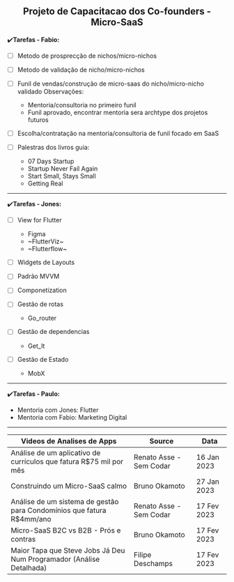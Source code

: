 <h2 align="center">Projeto de Capacitacao dos Co-founders - Micro-SaaS</h2>

:heavy_check_mark:**Tarefas - Fabio:**

- [ ] Metodo de prosprecção de nichos/micro-nichos

- [ ] Metodo de validação de nicho/micro-nichos

- [ ] Funil de vendas/construção de micro-saas do nicho/micro-nicho validado Observações:
  - Mentoria/consultoria no primeiro funil
  - Funil aprovado, encontrar mentoria sera archtype dos projetos futuros

- [ ] Escolha/contratação na mentoria/consultoria de funil focado em SaaS

- [ ] Palestras dos livros guia:
  - 07 Days Startup
  - Startup Never Fail Again
  - Start Small, Stays Small
  - Getting Real

----

:heavy_check_mark:**Tarefas - Jones:**

- [ ] View for Flutter 
  - Figma
  - ~FlutterViz~
  - ~Flutterflow~

- [ ] Widgets de Layouts

- [ ] Padrão MVVM 

- [ ] Componetization 

- [ ] Gestão de rotas 
  - Go_router

- [ ] Gestão de dependencias 
  - Get_It 

- [ ] Gestão de Estado
  - MobX

----

:heavy_check_mark:**Tarefas - Paulo:**
 - Mentoria com Jones: Flutter
 - Mentoria com Fabio: Marketing Digital 
  
----
  
| Videos de Analises de Apps | Source | Data |
| ------ | ------ | ------ |
| Análise de um aplicativo de currículos que fatura R$75 mil por mês | Renato Asse - Sem Codar | 16 Jan 2023 |
| Construindo um Micro-SaaS calmo | Bruno Okamoto | 27 Jan 2023 |
| Análise de um sistema de gestão para Condomínios que fatura R$4mm/ano | Renato Asse - Sem Codar | 17 Fev 2023 |
| Micro-SaaS B2C vs B2B - Prós e contras | Bruno Okamoto | 17 Fev 2023 |
| Maior Tapa que Steve Jobs Já Deu Num Programador (Análise Detalhada) | Filipe Deschamps | 17 Fev 2023 |

